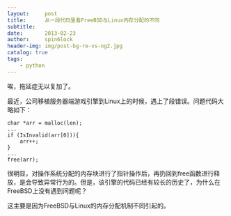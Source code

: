 ```yaml
---
layout:     post
title:      从一段代码里看FreeBSD与Linux内存分配的不同
subtitle:   
date:       2013-02-23
author:     spin6lock
header-img: img/post-bg-re-vs-ng2.jpg
catalog: true
tags:
    - python
---
```

唉，拖延症无以复加了。

最近，公司移植服务器端游戏引擎到Linux上的时候，遇上了段错误。问题代码大略如下：

```
char *arr = malloc(len);
...
if (IsInvalid(arr[0])){
    arr++;
}
...
free(arr);
```

很明显，对操作系统分配的内存块进行了指针操作后，再扔回到free函数进行释放，是会导致异常行为的。但是，该引擎的代码已经有较长的历史了，为什么在FreeBSD上没有遇到问题呢？

这主要是因为FreeBSD与Linux的内存分配机制不同引起的。
